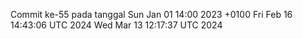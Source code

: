 Commit ke-55 pada tanggal Sun Jan 01 14:00 2023 +0100
Fri Feb 16 14:43:06 UTC 2024
Wed Mar 13 12:17:37 UTC 2024
